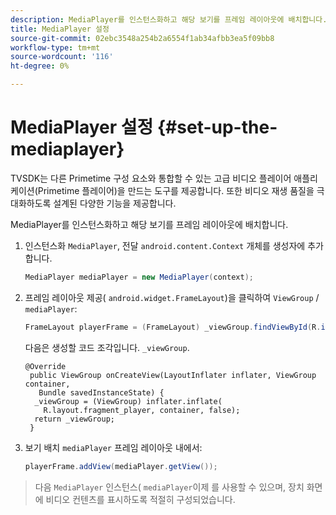 ```yaml
---
description: MediaPlayer를 인스턴스화하고 해당 보기를 프레임 레이아웃에 배치합니다.
title: MediaPlayer 설정
source-git-commit: 02ebc3548a254b2a6554f1ab34afbb3ea5f09bb8
workflow-type: tm+mt
source-wordcount: '116'
ht-degree: 0%

---
```


# MediaPlayer 설정 {#set-up-the-mediaplayer}

TVSDK는 다른 Primetime 구성 요소와 통합할 수 있는 고급 비디오 플레이어 애플리케이션(Primetime 플레이어)을 만드는 도구를 제공합니다. 또한 비디오 재생 품질을 극대화하도록 설계된 다양한 기능을 제공합니다.

MediaPlayer를 인스턴스화하고 해당 보기를 프레임 레이아웃에 배치합니다.

1. 인스턴스화 `MediaPlayer`, 전달 `android.content.Context` 개체를 생성자에 추가합니다.

   ```java
   MediaPlayer mediaPlayer = new MediaPlayer(context);
   ```

1. 프레임 레이아웃 제공( `android.widget.FrameLayout`)을 클릭하여 `ViewGroup` / `mediaPlayer`:

   ```java
   FrameLayout playerFrame = (FrameLayout) _viewGroup.findViewById(R.id.playerFrame);
   ```

   다음은 생성할 코드 조각입니다. `_viewGroup`.

   ```
   @Override 
    public ViewGroup onCreateView(LayoutInflater inflater, ViewGroup container, 
      Bundle savedInstanceState) { 
     _viewGroup = (ViewGroup) inflater.inflate( 
       R.layout.fragment_player, container, false); 
     return _viewGroup; 
    }
   ```

1. 보기 배치 `mediaPlayer` 프레임 레이아웃 내에서:

   ```java
   playerFrame.addView(mediaPlayer.getView());
   ```

>다음 `MediaPlayer` 인스턴스( `mediaPlayer`이제 를 사용할 수 있으며, 장치 화면에 비디오 컨텐츠를 표시하도록 적절히 구성되었습니다.
